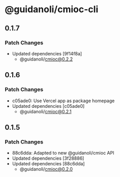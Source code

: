 # @guidanoli/cmioc-cli

## 0.1.7

### Patch Changes

-   Updated dependencies [9f14f8a]
    -   @guidanoli/cmioc@0.2.2

## 0.1.6

### Patch Changes

-   c05ade0: Use Vercel app as package homepage
-   Updated dependencies [c05ade0]
    -   @guidanoli/cmioc@0.2.1

## 0.1.5

### Patch Changes

-   88c6dda: Adapted to new @guidanoli/cmioc API
-   Updated dependencies [3f28886]
-   Updated dependencies [88c6dda]
    -   @guidanoli/cmioc@0.2.0
